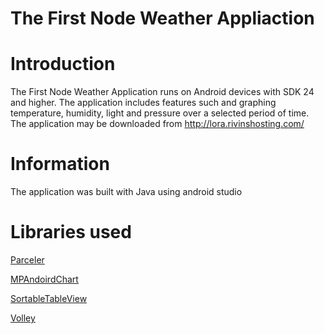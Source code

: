 # The First Node Weather Appliaction

# Introduction
The First Node Weather Application runs on Android devices with SDK 24 and higher.
The application includes features such and graphing temperature, humidity, light and pressure over a selected period of time.
The application may be downloaded from http://lora.rivinshosting.com/

# Information
The application was built with Java using android studio

# Libraries used
[Parceler](https://github.com/johncarl81/parceler)

[MPAndoirdChart](https://github.com/PhilJay/MPAndroidChart#gradle-setup)

[SortableTableView](https://github.com/ISchwarz23/SortableTableView)

[Volley](https://github.com/ISchwarz23/SortableTableView)